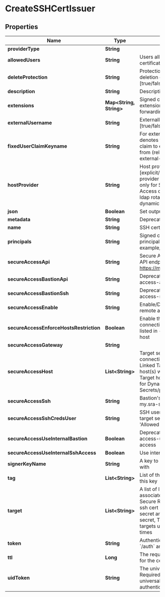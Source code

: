 

# CreateSSHCertIssuer


## Properties

| Name | Type | Description | Notes |
|------------ | ------------- | ------------- | -------------|
|**providerType** | **String** |  |  [optional] |
|**allowedUsers** | **String** | Users allowed to fetch the certificate, e.g root,ubuntu |  |
|**deleteProtection** | **String** | Protection from accidental deletion of this object [true/false] |  [optional] |
|**description** | **String** | Description of the object |  [optional] |
|**extensions** | **Map&lt;String, String&gt;** | Signed certificates with extensions, e.g permit-port-forwarding&#x3D;\\\&quot;\\\&quot; |  [optional] |
|**externalUsername** | **String** | Externally provided username [true/false] |  [optional] |
|**fixedUserClaimKeyname** | **String** | For externally provided users, denotes the key-name of IdP claim to extract the username from (relevant only for external-username&#x3D;true) |  [optional] |
|**hostProvider** | **String** | Host provider type [explicit/target], Default Host provider is explicit, Relevant only for Secure Remote Access of ssh cert issuer, ldap rotated secret and ldap dynamic secret |  [optional] |
|**json** | **Boolean** | Set output format to JSON |  [optional] |
|**metadata** | **String** | Deprecated - use description |  [optional] |
|**name** | **String** | SSH certificate issuer name |  |
|**principals** | **String** | Signed certificates with principal, e.g example_role1,example_role2 |  [optional] |
|**secureAccessApi** | **String** | Secure Access SSH control API endpoint. E.g. https://my.sra-server:9900 |  [optional] |
|**secureAccessBastionApi** | **String** | Deprecated. use secure-access-api |  [optional] |
|**secureAccessBastionSsh** | **String** | Deprecated. use secure-access-ssh |  [optional] |
|**secureAccessEnable** | **String** | Enable/Disable secure remote access [true/false] |  [optional] |
|**secureAccessEnforceHostsRestriction** | **Boolean** | Enable this flag to enforce connections only to the hosts listed in --secure-access-host |  [optional] |
|**secureAccessGateway** | **String** |  |  [optional] |
|**secureAccessHost** | **List&lt;String&gt;** | Target servers for connections (In case of Linked Target association, host(s) will inherit Linked Target hosts - Relevant only for Dynamic Secrets/producers) |  [optional] |
|**secureAccessSsh** | **String** | Bastion&#39;s SSH server. E.g. my.sra-server:22 |  [optional] |
|**secureAccessSshCredsUser** | **String** | SSH username to connect to target server, must be in &#39;Allowed Users&#39; list |  [optional] |
|**secureAccessUseInternalBastion** | **Boolean** | Deprecated. Use secure-access-use-internal-ssh-access |  [optional] |
|**secureAccessUseInternalSshAccess** | **Boolean** | Use internal SSH Access |  [optional] |
|**signerKeyName** | **String** | A key to sign the certificate with |  |
|**tag** | **List&lt;String&gt;** | List of the tags attached to this key |  [optional] |
|**target** | **List&lt;String&gt;** | A list of linked targets to be associated, Relevant only for Secure Remote Access for ssh cert issuer, ldap rotated secret and ldap dynamic secret, To specify multiple targets use argument multiple times |  [optional] |
|**token** | **String** | Authentication token (see &#x60;/auth&#x60; and &#x60;/configure&#x60;) |  [optional] |
|**ttl** | **Long** | The requested Time To Live for the certificate, in seconds |  |
|**uidToken** | **String** | The universal identity token, Required only for universal_identity authentication |  [optional] |



